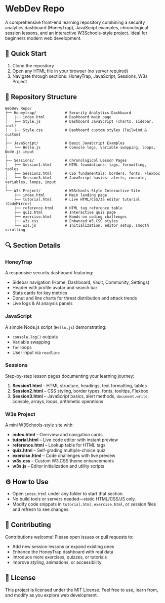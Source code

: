 # WebDev Repo

A comprehensive front-end learning repository combining a security analytics dashboard (HoneyTrap), JavaScript examples, chronological session lessons, and an interactive W3Schools-style project. Ideal for beginners modern web development.

## 🚀 Quick Start

1. Clone the repository  
2. Open any HTML file in your browser (no server required)  
3. Navigate through sections: HoneyTrap, JavaScript, Sessions, W3s Project  

## 📁 Repository Structure

```
WebDev Repo/
├── Honeytrap/             # Security Analytics Dashboard
│   ├── index.html         # Dashboard main page
│   ├── Style.js           # Dashboard JavaScript (charts, sidebar, init)
│   ├── Style.css          # Dashboard custom styles (Tailwind & custom)
│
├── JavaScript/            # Basic JavaScript Examples
│   └── Hello.js           # Console logs, variable swapping, loops, Node.js input
│
├── Sessions/              # Chronological Lesson Pages
│   ├── Session1.html      # HTML foundations: tags, formatting, tables
│   ├── Session2.html      # CSS fundamentals: borders, fonts, Flexbox
│   └── Session3.html      # JavaScript basics: alerts, console, variables, loops, input
│
└── W3s Project/           # W3Schools-Style Interactive Site
    ├── index.html         # Main landing page
    ├── tutorial.html      # Live HTML/CSS/JS editor tutorial (CodeMirror)
    ├── reference.html     # HTML tag reference table
    ├── quiz.html          # Interactive quiz page
    ├── exercise.html      # Hands-on coding challenges
    ├── w3s.css            # Enhanced W3.CSS styles
    └── w3s.js             # Initialization, editor setup, smooth scrolling
```

## 🔍 Section Details

### HoneyTrap  
A responsive security dashboard featuring:  
- Sidebar navigation (Home, Dashboard, Vault, Community, Settings)  
- Header with profile avatar and search bar  
- Stats cards for key metrics  
- Donut and line charts for threat distribution and attack trends  
- Live logs & AI analysis panels  

### JavaScript  
A simple Node.js script (`Hello.js`) demonstrating:  
- `console.log()` outputs  
- Variable swapping  
- `for` loops  
- User input via `readline`  

### Sessions  
Step-by-step lesson pages documenting your learning journey:  
1. **Session1.html** – HTML structure, headings, text formatting, tables  
2. **Session2.html** – CSS styling, border types, fonts, tooltips, Flexbox  
3. **Session3.html** – JavaScript basics, alert methods, `document.write`, console, arrays, loops, arithmetic operations  

### W3s Project  
A mini W3Schools-style site with:  
- **index.html** – Overview and navigation cards  
- **tutorial.html** – Live code editor with instant preview  
- **reference.html** – Lookup table for HTML tags  
- **quiz.html** – Self-grading multiple-choice quiz  
- **exercise.html** – Code challenges with live preview  
- **w3s.css** – Custom W3.CSS theme enhancements  
- **w3s.js** – Editor initialization and utility scripts  

## ⚙️ How to Use

- Open `index.html` under any folder to start that section.  
- No build tools or servers needed—static HTML/CSS/JS only.  
- Modify code snippets in `tutorial.html`, `exercise.html`, or session files and refresh to see changes.  

## 🤝 Contributing

Contributions welcome! Please open issues or pull requests to:

- Add new session lessons or expand existing ones  
- Enhance the HoneyTrap dashboard with real data  
- Introduce more exercises, quizzes, or tutorials  
- Improve styling, animations, or accessibility  

## 📄 License

This project is licensed under the MIT License. Feel free to use, learn from, and modify as you explore web development.